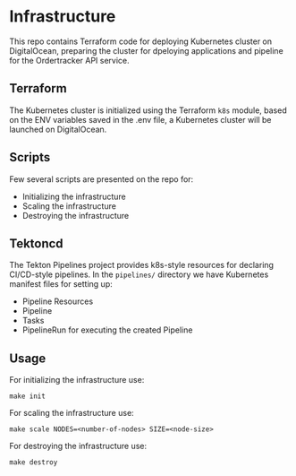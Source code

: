 # Infrastructure

This repo contains Terraform code for deploying Kubernetes cluster on DigitalOcean, preparing the cluster for dpeloying applications and pipeline for the Ordertracker API service.

## Terraform

The Kubernetes cluster is initialized using the Terraform `k8s` module, based on the ENV variables saved in the .env file, a Kubernetes cluster will be launched on DigitalOcean.

## Scripts

Few several scripts are presented on the repo for:

- Initializing the infrastructure
- Scaling the infrastructure
- Destroying the infrastructure

## Tektoncd

The Tekton Pipelines project provides k8s-style resources for declaring CI/CD-style pipelines. In the `pipelines/` directory we have Kubernetes manifest files for setting up:

- Pipeline Resources
- Pipeline
- Tasks
- PipelineRun for executing the created Pipeline

## Usage

For initializing the infrastructure use:
```
make init
```

For scaling the infrastructure use:
```
make scale NODES=<number-of-nodes> SIZE=<node-size>
```

For destroying the infrastructure use:
```
make destroy
```

